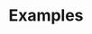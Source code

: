 ---
layout: default
title: Examples
description: "Model supported by VBLab"
nav_order: 7
has_children: true
permalink: /example/
---